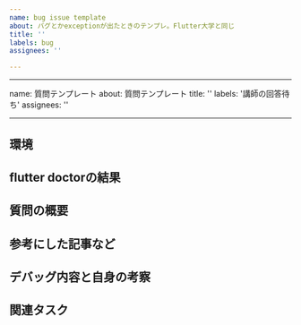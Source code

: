 ```yaml
---
name: bug issue template
about: バグとかexceptionが出たときのテンプレ。Flutter大学と同じ
title: ''
labels: bug
assignees: ''

---
```


---
name: 質問テンプレート
about: 質問テンプレート
title: ''
labels: '講師の回答待ち'
assignees: ''

---

## 環境
<!--shellの種類(zsh? bash?)、OSのバージョン-->

## flutter doctorの結果

<!--
```
Doctor summary (to see all details, run flutter doctor -v):
[✓] Flutter (Channel stable, 2.2.3, on macOS 11.5.2 20G95 darwin-x64, locale ja-JP)
[✓] Android toolchain - develop for Android devices (Android SDK version 29.0.2)
[✓] Xcode - develop for iOS and macOS
[✓] Chrome - develop for the web
[✓] Android Studio (version 4.1)
[✓] VS Code (version 1.59.1)
[✓] Connected device (1 available)

• No issues found!
```
-->

## 質問の概要
<!--例：〇〇をやっているのですが〇〇の部分でつまづきました。。エラーが出て進みません-->
<!--
```dart
final a = b;
```
-->

## 参考にした記事など
<!-- 例：Qiitaの記事URLやYouTubeのURL、該当部分の秒数など -->

## デバッグ内容と自身の考察
<!-- 例: 恐らくXXXあたりに問題があると思い調べているのですが… -->

## 関連タスク
